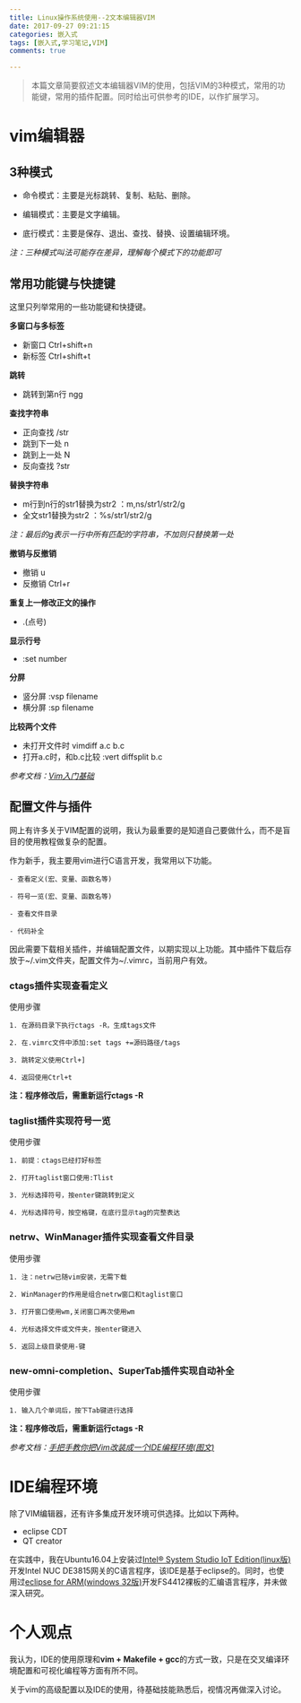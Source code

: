 ```yaml
---
title: Linux操作系统使用--2文本编辑器VIM
date: 2017-09-27 09:21:15
categories: 嵌入式
tags: [嵌入式,学习笔记,VIM]
comments: true

---
```

>本篇文章简要叙述文本编辑器VIM的使用，包括VIM的3种模式，常用的功能键，常用的插件配置。同时给出可供参考的IDE，以作扩展学习。<!-- more -->

# vim编辑器  

## 3种模式
- 命令模式：主要是光标跳转、复制、粘贴、删除。

- 编辑模式：主要是文字编辑。

- 底行模式：主要是保存、退出、查找、替换、设置编辑环境。

*注：三种模式叫法可能存在差异，理解每个模式下的功能即可*

## 常用功能键与快捷键
这里只列举常用的一些功能键和快捷键。

**多窗口与多标签**

 - 新窗口 Ctrl+shift+n
 - 新标签 Ctrl+shift+t
 
**跳转** 

- 跳转到第n行 ngg 
 
**查找字符串** 
 
- 正向查找 /str 
- 跳到下一处 n 
- 跳到上一处 N 
- 反向查找 ?str
 
**替换字符串**

- m行到n行的str1替换为str2 ：m,ns/str1/str2/g
- 全文str1替换为str2 ：%s/str1/str2/g 
 
 *注：最后的g表示一行中所有匹配的字符串，不加则只替换第一处*

**撤销与反撤销**

- 撤销 u 
- 反撤销 Ctrl+r 
 
**重复上一修改正文的操作**

- .(点号) 
 
**显示行号**

- :set number
 
**分屏**

 - 竖分屏 :vsp filename
 - 横分屏 :sp filename 
 
**比较两个文件**

 - 未打开文件时 vimdiff a.c b.c
 - 打开a.c时，和b.c比较 :vert diffsplit b.c
 
*参考文档：[Vim入门基础][1]* 
## 配置文件与插件
网上有许多关于VIM配置的说明，我认为最重要的是知道自己要做什么，而不是盲目的使用教程做复杂的配置。 
 
作为新手，我主要用vim进行C语言开发，我常用以下功能。
  
	- 查看定义(宏、变量、函数名等) 
	
	- 符号一览(宏、变量、函数名等) 
	 
	- 查看文件目录 
	
	- 代码补全
因此需要下载相关插件，并编辑配置文件，以期实现以上功能。其中插件下载后存放于~/.vim文件夹，配置文件为~/.vimrc，当前用户有效。

### ctags插件实现查看定义
使用步骤 

	1. 在源码目录下执行ctags -R，生成tags文件 
	
	2. 在.vimrc文件中添加:set tags +=源码路径/tags 
	 
	3. 跳转定义使用Ctrl+] 
	
	4. 返回使用Ctrl+t 
	
**注：程序修改后，需重新运行ctags -R**

### taglist插件实现符号一览
使用步骤 

	1. 前提：ctags已经打好标签 
 
	2. 打开taglist窗口使用:Tlist 
	 
	3. 光标选择符号，按enter键跳转到定义
	  
	4. 光标选择符号，按空格键，在底行显示tag的完整表达
	  
### netrw、WinManager插件实现查看文件目录
使用步骤
  
	1. 注：netrw已随vim安装，无需下载 
	 
	2. WinManager的作用是组合netrw窗口和taglist窗口
	  
	3. 打开窗口使用wm,关闭窗口再次使用wm
	
	4. 光标选择文件或文件夹，按enter键进入 
	
	5. 返回上级目录使用-键 
	
### new-omni-completion、SuperTab插件实现自动补全
使用步骤 
 
	1. 输入几个单词后，按下Tab键进行选择
	  
 **注：程序修改后，需重新运行ctags -R** 

*参考文档：[手把手教你把Vim改装成一个IDE编程环境(图文)][2]*

# IDE编程环境
除了VIM编辑器，还有许多集成开发环境可供选择。比如以下两种。 

- eclipse CDT 
- QT creator

在实践中，我在Ubuntu16.04上安装过[Intel® System Studio IoT Edition(linux版)][3]开发Intel NUC DE3815网关的C语言程序，该IDE是基于eclipse的。同时，也使用过[eclipse for ARM(windows 32版)][4]开发FS4412裸板的汇编语言程序，并未做深入研究。

# 个人观点
我认为，IDE的使用原理和**vim + Makefile + gcc**的方式一致，只是在交叉编译环境配置和可视化编程等方面有所不同。

关于vim的高级配置以及IDE的使用，待基础技能熟悉后，视情况再做深入讨论。


[1]:http://www.jianshu.com/p/bcbe916f97e1
[2]:http://blog.csdn.net/wooin/article/details/1858917
[3]:https://software.intel.com/en-us/iot/tools-ide/ide/iss-iot-edition
[4]:http://www.eclipse.org/downloads/packages/eclipse-ide-cc-developers/keplersr2